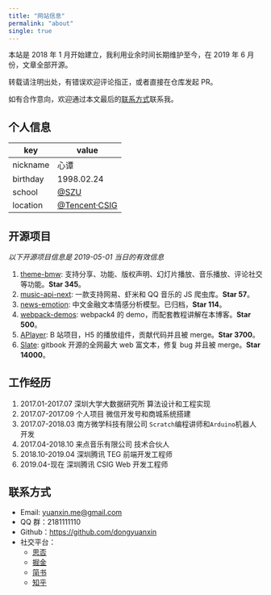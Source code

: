 ```yaml
---
title: "网站信息"
permalink: "about"
single: true
---
```


本站是 2018 年 1 月开始建立，我利用业余时间长期维护至今，在 2019 年 6 月份，文章全部开源。

转载请注明出处，有错误欢迎评论指正，或者直接在仓库发起 PR。

如有合作意向，欢迎通过本文最后的[联系方式](#联系方式)联系我。

## 个人信息

| key      | value                                                     |
| -------- | --------------------------------------------------------- |
| nickname | 心谭                                                      |
| birthday | 1998.02.24                                                |
| school   | [@SZU](https://www.szu.edu.cn/)                           |
| location | [@Tencent·CSIG](https://www.tencent.com/zh-cn/index.html) |

## 开源项目

_以下开源项目信息是 2019-05-01 当日的有效信息_

1. [theme-bmw](https://github.com/dongyuanxin/theme-bmw): 支持分享、功能、版权声明、幻灯片播放、音乐播放、评论社交等功能。**Star 345**。
2. [music-api-next](https://github.com/dongyuanxin/music-api-next): 一款支持网易、虾米和 QQ 音乐的 JS 爬虫库。**Star 57**。
3. [news-emotion](https://github.com/dongyuanxin/news-emotion): 中文金融文本情感分析模型。已归档，**Star 114**。
4. [webpack-demos](https://github.com/dongyuanxin/webpack-demos): webpack4 的 demo，而配套教程讲解在本博客。**Star 500**。
5. [APlayer](https://github.com/MoePlayer/APlayer): B 站项目，H5 的播放组件，贡献代码并且被 merge。**Star 3700**。
6. [Slate](https://github.com/ianstormtaylor/slate): gitbook 开源的全网最大 web 富文本，修复 bug 并且被 merge。**Star 14000**。

## 工作经历

1. 2017.01-2017.07 深圳大学大数据研究所 算法设计和工程实现
2. 2017.07-2017.09 个人项目 微信开发号和商城系统搭建
3. 2017.07-2018.03 南方微学科技有限公司 `Scratch`编程讲师和`Arduino`机器人开发
4. 2017.04-2018.10 来点音乐有限公司 技术合伙人
5. 2018.10-2019.04 深圳腾讯 TEG 前端开发工程师
6. 2019.04-现在 深圳腾讯 CSIG Web 开发工程师

## 联系方式

- Email: yuanxin.me@gmail.com
- QQ 群：2181111110
- Github：https://github.com/dongyuanxin
- 社交平台：
  - [思否](https://segmentfault.com/u/godbmw)
  - [掘金](https://juejin.im/user/5b91fcf06fb9a05d3c7fd4a5)
  - [简书](https://www.jianshu.com/u/d1570f4a618a)
  - [知乎](https://www.zhihu.com/people/godbmw)
